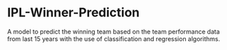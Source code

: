 # IPL-Winner-Prediction
A model to predict the winning team based on the team performance data from last 15 years with the use of classification and regression algorithms.
